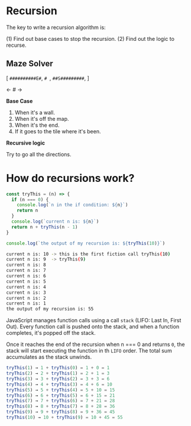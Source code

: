 # Recursion

The key to write a recursion algorithm is:

(1) Find out base cases to stop the recursion.
(2) Find out the logic to recurse.

## Maze Solver

[
`##########E#`,
`# `,
`##S#########`,
]

<- # ->

**Base Case**

1. When it's a wall.
2. When it's off the map.
3. When it's the end.
4. If it goes to the tile where it's been.

**Recursive logic**

Try to go all the directions.

# How do recursions work?

```js
const tryThis = (n) => {
  if (n === 0) {
    console.log(`n in the if condition: ${n}`)
    return n
  }
  console.log(`current n is: ${n}`)
  return n + tryThis(n - 1)
}

console.log(`the output of my recursion is: ${tryThis(10)}`)
```

```bash
current n is: 10 -> this is the first fiction call tryThis(10)
current n is: 9  -> tryThis(9)
current n is: 8
current n is: 7
current n is: 6
current n is: 5
current n is: 4
current n is: 3
current n is: 2
current n is: 1
the output of my recursion is: 55
```

JavaScript manages function calls using a call `stack` (LIFO: Last In, First Out). Every function call is pushed onto the stack, and when a function completes, it's popped off the stack.

Once it reaches the end of the recursion when n === 0 and returns `0`, the stack will start executing the function in th `LIFO` order. The total sum accumulates as the stack unwinds.

```js
tryThis(1) → 1 + tryThis(0) = 1 + 0 = 1
tryThis(2) → 2 + tryThis(1) = 2 + 1 = 3
tryThis(3) → 3 + tryThis(2) = 3 + 3 = 6
tryThis(4) → 4 + tryThis(3) = 4 + 6 = 10
tryThis(5) → 5 + tryThis(4) = 5 + 10 = 15
tryThis(6) → 6 + tryThis(5) = 6 + 15 = 21
tryThis(7) → 7 + tryThis(6) = 7 + 21 = 28
tryThis(8) → 8 + tryThis(7) = 8 + 28 = 36
tryThis(9) → 9 + tryThis(8) = 9 + 36 = 45
tryThis(10) → 10 + tryThis(9) = 10 + 45 = 55
```
